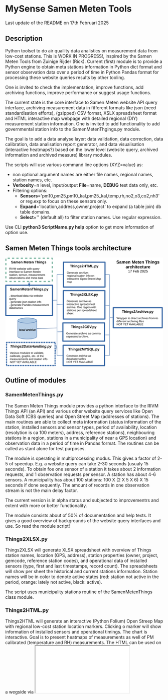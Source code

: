 # MySense Samen Meten Tools
Last update of the README on 17th Februari 2025

## Description
Python toolset to do air quaility data analistics on measurement data from low-cost stations.
This is WORK IN PROGRESS!, inspired by the Samen Meten Tools from Zuinige Rijder (Rick).
Current (first) module is to provide a Python engine to obtain meta stations information in Python dict format and sensor observation data over a period of time in Python Pandas format for processing these website queries results by other tooling.

One is invited to check the implementation, improve functions, add archiving functions, improve performance or suggest usage functions.

The current state is the core interface to Samen Meten website API query interface, archiving measurement data in fifferent formats like json (need standardisation efforts), (gzipped) CSV format, XSLX spreadsheet format and HTML interactive map webpage with detailed regional (DIY) measurement station information. 
One is invited to add functionality to add governmental station info to the SamenMetenThgings.py module.

The goal is to add a data analyse layer: data validation, data correction, data calibration, data analisation report generator, and data visualisation (interactive heatmaps?) based on the lower level (website query, archived information and archived measure) library modules.

The scripts will use various command line options (XYZ=value) as:
- non optional argument names are either file names, regional names, station names, etc.
- **Verbosity**=n level, input/output **File**=name, **DEBUG** test data only, etc.
- Filtering options:
  - **Sensors**='pm10,pm25,pm10_kal,pm25_kal,temp,rh,no2,o3,co2,nh3' or reg.exp to focus on these sensors only.
  - **Expand**='location,address,owner,project' to expand (a table join) db table domains.
  - **Select**='' (default all) to filter station names. Use regular expression.

Use CLI **python3 ScriptName.py help** option to get more information of option use.

## Samen Meten Things tools architecture

![Samen Meten Things Architecture](https://github.com/teusH/MySense/blob/master/SamenMetenTools/images/SamenMetenArchitecture.png)

## Outline of modules
### SamenMetenThings.py
The Samen Meten Things module provides a python interface to the RIVM Things API (an API) and various other website query services like Open Data Soft (CBS queries) and Open Street Map (addresses of stations).
The main routines are able to collect meta information (status information of the station, installed sensors and sensor types, period of availability, location (resolytion is ca 100 meters), address, reference stations), neighbouring stations in a region, stations in a municipality of near a GPS location) and observation data in a period of time in Pandas format.
The routines can be called as stant alone for test purposes.

The module is operating in multiprocessing modus. This gives a factor of 2-5 of speedup.
E.g. a website query can take 2-30 seconds (usualy 15 seconds). To obtain foe one sensor of a station it takes about 2 information requests, and 1 observation requests per sensor. A station has about 4-6 sensors. A municipality has about 100 stations: 100 X (2 X 5 X 6) X 15 seconds if done sequently.
The amount of records in one observation stream is not the main delay factor.

The current version is in alpha status and subjected to improvementrs and extent with more or better functionality.

The module consists about of 50% of documentation and help texts. It gives a good overview of backgrounds of the website query interfaces and use.
So read the module script!

### Things2XLSX.py
Things2XLSX will generate XLSX spreadsheet with overview of Things station names, location (GPS, address),
station properties (owner, project, gemcode, reference station codes),
and operational data of installed sensors (type, first and last timestamps, record count).
The spreadsheets will show per sheet the historical and current stations information.
Station names will be in color to denote active states (red: station not active in the period, orange: lately not active, black: active).

The script uses municipality stations routine of the SamenMetenThings class module.

### Things2HTML.py
Things2HTML will generate an interactive (Python Folium) Open Streep Map with regional low-cost station location markers.
Clicking o marker will show information of installed sensors and operational timings. The chart is interactive.
Goal is to present heatmaps of measurements as well of PM calibrated (temperature and RH) measurements.
The HTML can be used on a wegside via <iframe src=HTMLfile>.

### ThingsArchive.py
This module will await completion of alpha tests of other modules.

This script a a wrapper for XLSX, HTML map, CSV (+compressed), and JSON (+compressed).
Input can be regional names (Samen Meten Things website will be used to download data), various file formats.
The central archive will use Python Pandas dataframe format.

## Licensing
   Open Source Initiative  https://opensource.org/licenses/RPL-1.5
   Unless explicitly acquired and licensed from Licensor under another
   license, the contents of this file are subject to the Reciprocal Public
   License ("RPL") Version 1.5, or subsequent versions as allowed by the RPL,
   and You may not copy or use this file in either source code or executable
   form, except in compliance with the terms and conditions of the RPL.

   All software distributed under the RPL is provided strictly on an "AS
   IS" basis, WITHOUT WARRANTY OF ANY KIND, EITHER EXPRESS OR IMPLIED, AND
   LICENSOR HEREBY DISCLAIMS ALL SUCH WARRANTIES, INCLUDING WITHOUT
   LIMITATION, ANY WARRANTIES OF MERCHANTABILITY, FITNESS FOR A PARTICULAR
   PURPOSE, QUIET ENJOYMENT, OR NON-INFRINGEMENT. See the RPL for specific
   language governing rights and limitations under the RPL.


